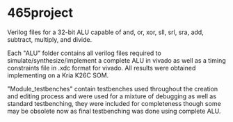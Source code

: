 # 465project
Verilog files for a 32-bit ALU capable of and, or, xor, sll, srl, sra, add, subtract, multiply, and divide.

Each "ALU" folder contains all verilog files required to simulate/synthesize/implement a complete ALU in vivado as well as a timing constraints file in .xdc format for vivado.
All results were obtained implementing on a Kria K26C SOM.

"Module_testbenches" contain testbenches used throughout the creation and editing process and were used for a mixture of debugging as well as standard testbenching, they were included for completeness though some may be obsolete now as final testbenching was done using complete ALU.
